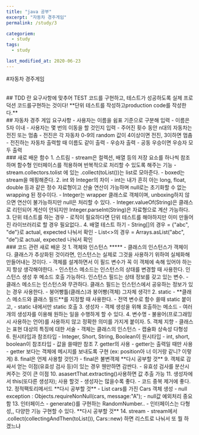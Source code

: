 ```yaml
---
title: "java 공부"
excerpt: "자동차 경주게임"
permalink: /study/3

categoriem:
  - study
tags:
  - study

last_modified_at: 2020-06-23
---
```


#자동차 경주게임 

<br>
## TDD 란
요구사항에 맞추어 TEST 코드를 구현하고, 테스트가 성공하도록 실제 프로덕션 코드를구현하는 것이다!  
**단위 테스트를 작성하고production code를 작성한다.**  
<br>
## 자동차 경주 게임 요구사항
- 사용자는 이름을 쉼표 기준으로 구분해 입력
- 이름은 5자 이내
- 사용자는 몇 번의 이동을 할 것인지 입력
- 주어진 횟수 동안 n대의 자동차는 전진 또는 멈춤
- 전진은 각 자동차 0-9의 random 값이 4이상이면 전진, 3이하면 멈춤
- 전진하는 자동차 출력할 때 이름도 같이 출력
- 우승자 출력
- 공동 우승이면 우승자 모두 출력
<br>
### 새로 배운 함수
1. 스트림
  - stream은 컬렉션, 배열 등의 저장 요소를 하나씩 참조하며 함수형 인터페이스를 적용하며 반복적으로 처리할 수 있도록 해주는 기능  
  - stream.collectors.tolist 에 있는 .collect(toList())는 list로 모아준다.  
  - boxed는 stream을 매핑해준다.  
2. int 와 Integer의 차이  
  - int는 내가 흔히 아는 long, float, double 등과 같은 정수 자료형이고 산술 연산이 가능하며 null로는 초기화할 수 없는 wrapping 된 정수이다.  
  - Integer는 wrapper 클래스로 객체이며, unboxing하지 않으면 연산이 불가능하지만 null은 처리할 수 있다.  
  - Integer.valueOf(String)은 클래스로 리턴되어 계산이 안되지만 Integer.parseInt(String)은 자료형으로 계산 가능하다.  
3. 단위 테스트를 하는 경우
  - 로직이 필요하다면 단위 테스트를 해야하지만 이미 만들어진 라이브러리로 할 경우 필요없다..  
4. 배열 테스트 하기
  - String[]의 경우 = {"abc", "de"}로 actual, expected 나눠서 확인  
  - List<>의 경우 = Arrays.asList("abc", "de")로 actual, expected 나눠서 확인  
<br>
### 코드 관련 새로 배운 것
1. 객체와 인스턴스 *****
  - 클래스의 인스턴스가 객체이다. 클래스가 추상화된 것이라면, 인스턴스는 실제로 그것을 사용하기 위하여 실체화해 만들어내는 것이다.
  - 객체를 설계하면서 이 필드 변수가 꼭 이 객체에 속해 있어야 하는지 항상 생각해야한다.
  - 인스턴스 메소드는 인스턴스의 상태를 변경할 때 사용한다. 인스턴스 생성 후 메소드 호출 가능하다. 인스턴스 필드는 상태 정보를 갖고 있는 변수.
  - 클래스 메소드는 인스턴스와 무관하다. 클래스 필드는 인스턴스에서 공유하는 정보가 있는 경우 사용한다.
  - 붕어빵틀(클래스)과 붕어빵(객체) 그자체 생각!!
2. static
  - **클래스 메소드와 클래스 필드**를 지정할 때 사용한다.
  - 전역 변수로 함수 쓸때 static 붙이고,
  - static 내에서만 static 호출
3. 생성자
  - 객체 생성을 위해 호출하는 메소드
  - 여러개의 생성자를 이용해 원하는 일을 수행하게 할 수 있다.
4. 변수명
  - 불용어(프로그래밍 시 사용하는 언어)를 사용하지 않고 정확한 의미를 가지게 붙이자.
5. 객체 지향
  - 클래스는 표현 대상의 특징에 대한 서술
  - 객체는 클래스의 인스턴스
  - 캡슐화 상속성 다형성
6. 원시타입과 참조타입
  - Integer, Short, String, Boolean이 원시타입
  - int, short, boolean이 참조타입
  - 값을 쓸때만 참조
7. getter의 사용
  - getter는 출력일 때만 사용
  - getter 보다는 객체에 메시지를 보내도록 구현 (ex: position아 너 이거랑 같니? 이렇게)
8. final은 언제 사용할 것인가
  - final은 불변객체 **다시 공부할 것**
9. 객체로 감싸서 얻는 이점(유효성 검사 등)이 있는 경우 웬만하면 감싼다.
  - 유효성 검사를 분산시켜주는 것이 큰 이점
10. asasertThat.extracting()사용하면 값 추출 가능
11. 생성자에서 this(또다른 생성자); 사용 할것
  - 생성자는 많을수록 좋다.
  - 코드 중복 제거에 좋다.
12. 정적팩토리메서드 **다시 공부할 것**
  - List<Car> cars를 가진 Cars 객체 생성
  - null exception : Objects.requireNonNull(cars, message:"A");
  - null값 예외처리 중요함
13. 인터페이스
  - generate()를 구현하는 RandomNumber..
  - 인터페이스는 다형성,, 다양한 기능 구현할 수 있다. **다시 공부할 것**
14. stream
  - stream에서 .collect(collectingAndThen(toList()), Cars::new) 하면 리스트로 나눠서 또 뭘 하겠느냐